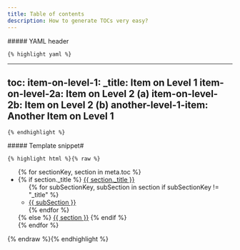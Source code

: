 ```yaml
---
title: Table of contents
description: How to generate TOCs very easy?
---
```


<div class="one-half">
    ##### YAML header

    {% highlight yaml %}
---
toc:
    item-on-level-1:
        _title: Item on Level 1
        item-on-level-2a: Item on Level 2 (a)
        item-on-level-2b: Item on Level 2 (b)
    another-level-1-item: Another Item on Level 1
---
    {% endhighlight %}
</div>

<div class="one-half last">
    ##### Template snippet#

    {% highlight html %}{% raw %}
<ul>
    {% for sectionKey, section in meta.toc %}
        <li>
            {% if section._title %}
                <a href="#{{ sectionKey }}">{{ section._title }}</a>
                <ul>
                    {% for subSectionKey, subSection in section if subSectionKey != "_title" %}
                        <li><a href="#{{ subSectionKey }}">{{ subSection }}</a></li>
                    {% endfor %}
                </ul>
            {% else %}
                <a href="#{{ sectionKey }}">{{ section }}</a>
            {% endif %}
        </li>
    {% endfor %}
</ul>
    {% endraw %}{% endhighlight %}
</div>

<div class="clear"></div>
